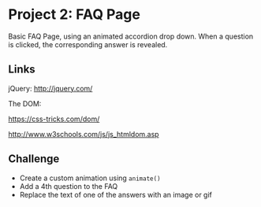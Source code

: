 # Project 2: FAQ Page

Basic FAQ Page, using an animated accordion drop down. When a question is clicked, the corresponding answer is revealed.

## Links

jQuery: http://jquery.com/

The DOM:

https://css-tricks.com/dom/

http://www.w3schools.com/js/js_htmldom.asp

## Challenge
* Create a custom animation using `animate()`
* Add a 4th question to the FAQ
* Replace the text of one of the answers with an image or gif
